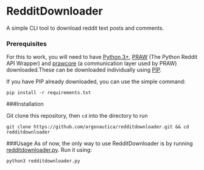 # RedditDownloader
A simple CLI tool to download reddit text posts and comments. 

### Prerequisites
For this to work, you will need to have [Python 3+](https://www.python.org/download/releases/3.0/), [PRAW](https://pypi.org/project/praw/) (The Python Reddit API Wrapper) and [prawcore](https://pypi.org/project/prawcore/) (a communication layer used by PRAW) downloaded.These can be downloaded individually using [PIP](https://pypi.org/).

If you have PIP already downloaded, you can use the simple command:
```shell script
pip install -r requirements.txt
```  


###Installation

Git clone this repository, then `cd` into the directory to run
```shell script
git clone https://github.com/argonautica/redditdownloader.git && cd redditdownloader
```
###Usage
As of now, the only way to use RedditDownloader is by running [redditdownloader.py](https://github.com/argonautica/redditdownloader/blob/master/redditdownloader.py).
Run it using: 
```shell script
python3 redditdownloader.py
```